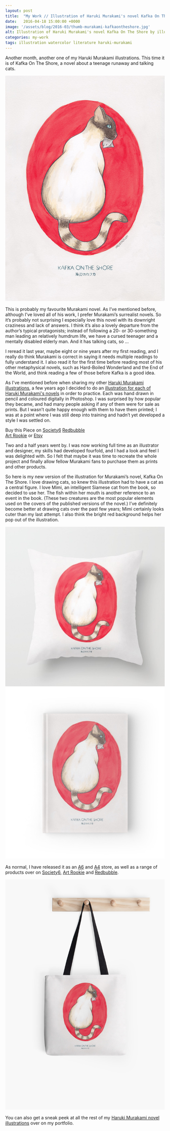 ```yaml
---
layout: post
title:  "My Work // Illustration of Haruki Murakami's novel Kafka On The Shore"
date: 	2016-04-18 15:00:00 +0000
image: '/assets/blog/2016-03/thumb-murakami-kafkaontheshore.jpg'
alt: Illustration of Haruki Murakami's novel Kafka On The Shore by illustrator / artist Karen Muray of A Rose Cast
categories: my-work
tags: illustration watercolor literature haruki-murakami
---
```


<p class="intro">Another month, another one of my Haruki Murakami illustrations. This time it is of Kafka On The Shore, a novel about a teenage runaway and talking cats.</p>

![Watercolor illustration of Haruki Murakami's novel Kafka On The Shore by illustrator / artist Karen Muray of A Rose Cast](/assets/folio/murakami/illustration-murakami-kafkaontheshore.jpg "Watercolor illustration of Haruki Murakami's novel Kafka On The Shore by illustrator / artist Karen Muray of @arosecast")

This is probably my favourite Murakami novel. As I’ve mentioned before, although I’ve loved all of his work, I prefer Murakami’s surrealist novels. So it’s probably not surprising I especially love this novel with its downright craziness and lack of answers. I think it’s also a lovely departure from the author’s typical protagonists; instead of following a 20- or 30-something man leading an relatively humdrum life, we have a cursed teenager and a mentally disabled elderly man. And it has talking cats, so ...

I reread it last year, maybe eight or nine years after my first reading, and I really do think Murakami is correct in saying it needs multiple readings to fully understand it. I also read it for the first time before reading most of his other metaphysical novels, such as Hard-Boiled Wonderland and the End of the World, and think reading a few of those before Kafka is a good idea.

As I've mentioned before when sharing my other [Haruki Murakami illustrations](/tag/Haruki-Murakami/ "Watercolour Illustration for Haruki Murakami's Novels"), a few years ago I decided to do an [illustration for each of Haruki Murakami's novels](http://www.akaihane.co.uk/post/54588755092/haruki-murakami "The original Haruki Murakami novel illustrations") in order to practice. Each was hand drawn in pencil and coloured digitally in Photoshop. I was surprised by how popular they became, and had many people asking if any of them were for sale as prints. But I wasn’t quite happy enough with them to have them printed; I was at a point where I was still deep into training and hadn’t yet developed a style I was settled on.

<div class="highlight">
  <p>Buy <span class="the">this</span> Piece <span class="the">on</span>
    <a href="https://society6.com/product/haruki-murakamis-kafka-on-the-shore--illustration-of-a-siamese-cat-with-a-fish-in-her-mouth-in-pe_print#1=45" title="Buy Watercolor illustration of Haruki Murakami's novel Kafka On The Shore on the A Rose Cast Society6 store">Society6</a>
	<a href="http://www.redbubble.com/people/arosecast/works/21586960-haruki-murakamis-kafka-on-the-shore-illustration-of-a-siamese-cat-with-a-fish-in-her-mouth-in-pencil-and-watercolour" title="Buy Watercolor illustration of Haruki Murakami's novel Kafka On The Shore on the A Rose Cast Redbubble store">Redbubble</a><br>
    <a href="http://www.artrookie.co.uk/ARoseCast" title="Buy Watercolor illustration of Haruki Murakami's novel Kafka On The Shore on the A Rose Cast Art Rookie store">Art Rookie</a>
    <span class="the">or</span>
    <a href="https://www.etsy.com/shop/ARoseCast?section_id=18192366" title="Buy Watercolor illustration of Haruki Murakami's novel Kafka On The Shore on the A Rose Cast Etsy store">Etsy</a>
  </p>
</div>

Two and a half years went by. I was now working full time as an illustrator and designer, my skills had developed fourfold, and I had a look and feel I was delighted with. So I felt that maybe it was time to recreate the whole project and finally allow fellow Murakami fans to purchase them as prints and other products.

So here is my new version of the illustration for Murakami’s novel, Kafka On The Shore. I love drawing cats, so knew this illustration had to have a cat as a central figure. I love Mimi, an intelligent Siamese cat from the book, so decided to use her. The fish within her mouth is another reference to an event in the book. (These two creatures are the most popular elements used on the covers of the published versions of the novel.) I’ve definitely become better at drawing cats over the past few years; Mimi certainly looks cuter than my last attempt. I also think the bright red background helps her pop out of the illustration.

<div class="row">
	<div class="col-md-6">
		<a href="https://society6.com/product/haruki-murakamis-kafka-on-the-shore--illustration-of-a-siamese-cat-with-a-fish-in-her-mouth-in-pe_pillow#25" title="Buy Watercolor illustration of Haruki Murakami's novel Kafka On The Shore, as a range of products on my Society6 Store"><img src="/assets/blog/2016-04/murakami-kafkaontheshore-cushion.jpg" alt="Watercolor illustration of Haruki Murakami's novel Kafka On The Shore by Karen Murray of A Rose Cast" title="Pillow of Watercolor illustration of Haruki Murakami's novel Kafka On The Shore by Karen Murray of @arosecast"></a>
	</div>
	<div class="col-md-6">
		<a href="http://www.redbubble.com/people/arosecast/works/21586960-haruki-murakamis-kafka-on-the-shore-illustration-of-a-siamese-cat-with-a-fish-in-her-mouth-in-pencil-and-watercolour" title="Buy Watercolor illustration of Haruki Murakami's novel Kafka On The Shore, as a range of products on my Redbubble Store"><img src="/assets/blog/2016-04/murakami-kafkaontheshore-journal.jpg" alt="Watercolor illustration of Haruki Murakami's novel Kafka On The Shore by Karen Murray of A Rose Cast" title="Hardcover Journal of Watercolor illustration of Haruki Murakami's novel Kafka On The Shore by Karen Murray of @arosecast"></a>
	</div>
</div>

As normal, I have released it as an [A6](https://www.etsy.com/listing/267617721/haruki-murakami-watercolor-novel "A6 Watercolour Illustration Art Prints for Haruki Murakami's Novels on Esty") and [A4](https://www.etsy.com/listing/276872486/haruki-murakamis-kafka-on-the-shore-a4 "A4 Watercolour Illustration Art Print for Haruki Murakami's Kafka On The Shore on Esty") store, as well as a range of products over on [Society6](https://society6.com/product/haruki-murakamis-kafka-on-the-shore--illustration-of-a-siamese-cat-with-a-fish-in-her-mouth-in-pe_print#1=45 "Watercolour Illustration for Haruki Murakami's Kafka On The Shore on Esty"), [Art Rookie](http://www.artrookie.co.uk/ARoseCast "Watercolour Illustration for Haruki Murakami's Kafka On The Shore on Art Rookie") and [Redbubble](http://www.redbubble.com/people/arosecast/works/21586960-haruki-murakamis-kafka-on-the-shore-illustration-of-a-siamese-cat-with-a-fish-in-her-mouth-in-pencil-and-watercolour "Watercolour Illustration for Haruki Murakami's Kafka On The Shore on Redbubble").

<div class="row">
	<div class="col-md-12">
		<a href="http://www.redbubble.com/people/arosecast/works/21586960-haruki-murakamis-kafka-on-the-shore-illustration-of-a-siamese-cat-with-a-fish-in-her-mouth-in-pencil-and-watercolour" title="Buy Watercolor illustration of Haruki Murakami's novel Kafka On The Shore, as a range of products on my Redbubble Store"><img src="/assets/blog/2016-04/murakami-kafkaontheshore-tote-bag.jpg" alt="Watercolor illustration of Haruki Murakami's novel Kafka On The Shore by Karen Murray of A Rose Cast" title="Tote Bag of Watercolor illustration of Haruki Murakami's novel Kafka On The Shore by Karen Murray of @arosecast"></a>
	</div>
</div>

You can also get a sneak peek at all the rest of my <a href="/project/illustration-murakami.html" title="Haruki Murakami novel watercolor illustrations by illustrator / artist Karen Muray of A Rose Cast">Haruki Murakami novel illustrations</a> over on my portfolio.